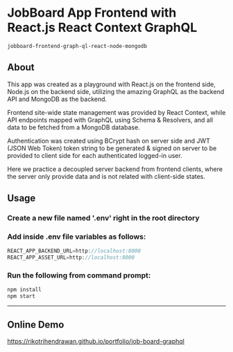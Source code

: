 # JobBoard App Frontend with React.js React Context GraphQL

`jobboard-frontend-graph-ql-react-node-mongodb`

## About

This app was created as a playground with React.js on the frontend side, Node.js on the backend side, utilizing the amazing GraphQL as the backend API and MongoDB as the backend.

Frontend site-wide state management was provided by React Context, while API endpoints mapped with GraphQL using Schema & Resolvers, and all data to be fetched from a MongoDB database.

Authentication was created using BCrypt hash on server side and JWT (JSON Web Token) token string to be generated & signed on server to be provided to client side for each authenticated logged-in user.

Here we practice a decoupled server backend from frontend clients, where the server only provide data and is not related with client-side states.

## Usage
### Create a new file named '.env' right in the root directory

### Add inside .env file variables as follows:
```js
REACT_APP_BACKEND_URL=http://localhost:8000
REACT_APP_ASSET_URL=http://localhost:8000
```

### Run the following from command prompt:
```js
npm install
npm start
```
----------------
## Online Demo
<https://rikotrihendrawan.github.io/portfolio/job-board-graphql>
